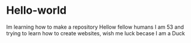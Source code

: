 # Hello-world
Im learning how to make a repository
Hellow fellow humans I am 53 and trying to learn how to create websites, wish me luck becase I am a Duck
